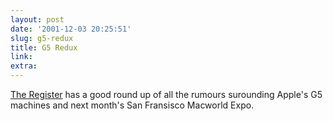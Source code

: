 ```yaml
---
layout: post
date: '2001-12-03 20:25:51'
slug: g5-redux
title: G5 Redux
link: 
extra: 
---
```


[The Register](http://www.theregister.co.uk/content/39/23158.html) has a good round up of all the rumours surounding Apple's G5 machines and next month's San Fransisco Macworld Expo.